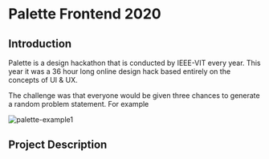 # Palette Frontend 2020

## Introduction

Palette is a design hackathon that is conducted by IEEE-VIT every year. This year it was a 36 hour long online design hack based entirely on the concepts of UI & UX. 

The challenge was that everyone would be given three chances to generate a random problem statement. For example

<img alt="palette-example1" src="https://github.com/ZiyanK/palette-website/blob/master/src/assets/palette-example1.png"/>


## Project Description


